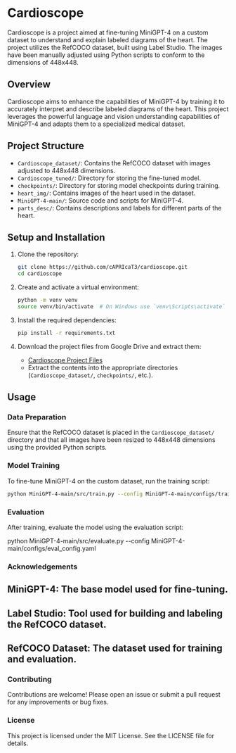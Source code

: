 # Cardioscope

Cardioscope is a project aimed at fine-tuning MiniGPT-4 on a custom dataset to understand and explain labeled diagrams of the heart. The project utilizes the RefCOCO dataset, built using Label Studio. The images have been manually adjusted using Python scripts to conform to the dimensions of 448x448.

## Overview

Cardioscope aims to enhance the capabilities of MiniGPT-4 by training it to accurately interpret and describe labeled diagrams of the heart. This project leverages the powerful language and vision understanding capabilities of MiniGPT-4 and adapts them to a specialized medical dataset.

## Project Structure

- `Cardioscope_dataset/`: Contains the RefCOCO dataset with images adjusted to 448x448 dimensions.
- `Cardioscope_tuned/`: Directory for storing the fine-tuned model.
- `checkpoints/`: Directory for storing model checkpoints during training.
- `heart_img/`: Contains images of the heart used in the dataset.
- `MiniGPT-4-main/`: Source code and scripts for MiniGPT-4.
- `parts_desc/`: Contains descriptions and labels for different parts of the heart.

## Setup and Installation

1. Clone the repository:
    ```bash
    git clone https://github.com/cAPRIcaT3/cardioscope.git
    cd cardioscope
    ```

2. Create and activate a virtual environment:
    ```bash
    python -m venv venv
    source venv/bin/activate  # On Windows use `venv\Scripts\activate`
    ```

3. Install the required dependencies:
    ```bash
    pip install -r requirements.txt
    ```

4. Download the project files from Google Drive and extract them:
    - [Cardioscope Project Files](https://drive.google.com/file/d/1xqHixs9Kagd-82taDYinmBNbGRIclIE3/view?usp=drive_link)
    - Extract the contents into the appropriate directories (`Cardioscope_dataset/`, `checkpoints/`, etc.).

## Usage

### Data Preparation

Ensure that the RefCOCO dataset is placed in the `Cardioscope_dataset/` directory and that all images have been resized to 448x448 dimensions using the provided Python scripts.

### Model Training

To fine-tune MiniGPT-4 on the custom dataset, run the training script:
```bash
python MiniGPT-4-main/src/train.py --config MiniGPT-4-main/configs/train_config.yaml
```


### Evaluation
After training, evaluate the model using the evaluation script:

python MiniGPT-4-main/src/evaluate.py --config MiniGPT-4-main/configs/eval_config.yaml


### Acknowledgements
## MiniGPT-4: The base model used for fine-tuning.
## Label Studio: Tool used for building and labeling the RefCOCO dataset.
## RefCOCO Dataset: The dataset used for training and evaluation.


### Contributing
Contributions are welcome! Please open an issue or submit a pull request for any improvements or bug fixes.

### License
This project is licensed under the MIT License. See the LICENSE file for details.
